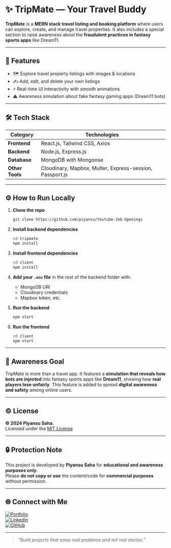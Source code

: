 # ✨ TripMate — Your Travel Buddy

**TripMate** is a **MERN stack travel listing and booking platform** where users can explore, create, and manage travel properties. It also includes a special section to raise awareness about the **fraudulent practices in fantasy sports apps** like Dream11.

---

## 🚀 Features

- 🗺️ Explore travel property listings with images & locations  
- ✍️ Add, edit, and delete your own listings  
- ⚡ Real-time UI interactivity with smooth animations  
- ⚠️ Awareness simulation about fake fantasy gaming apps (Dream11 bots)

---

## 🛠️ Tech Stack

| Category    | Technologies |
|-------------|--------------|
| **Frontend** | React.js, Tailwind CSS, Axios |
| **Backend**  | Node.js, Express.js |
| **Database** | MongoDB with Mongoose |
| **Other Tools** | Cloudinary, Mapbox, Multer, Express-session, Passport.js |

---

## ⚙️ How to Run Locally

1. **Clone the repo**
   ```bash
   git clone https://github.com/piyansu/Youtube-Job-Openings
   ```

2. **Install backend dependencies**
   ```bash
   cd tripmate
   npm install
   ```

3. **Install frontend dependencies**
   ```bash
   cd client
   npm install
   ```

4. **Add your `.env` file** in the root of the backend folder with:
   - MongoDB URI
   - Cloudinary credentials
   - Mapbox token, etc.

5. **Run the backend**
   ```bash
   npm start
   ```

6. **Run the frontend**
   ```bash
   cd client
   npm start
   ```

---

## 🎯 Awareness Goal

TripMate is more than a travel app. It features a **simulation that reveals how bots are injected** into fantasy sports apps like **Dream11**, showing how **real players lose unfairly**. This feature is added to spread **digital awareness and safety** among online users.

---

## © License

**© 2024 Piyansu Saha.**  
Licensed under the [MIT License](https://opensource.org/licenses/MIT)

---

## 🔒 Protection Note

This project is developed by **Piyansu Saha** for **educational and awareness purposes only**.  
Please **do not copy or use** the content/code for **commercial purposes** without permission.

---

## 🌐 Connect with Me

[![Portfolio](https://img.shields.io/badge/Portfolio-blueviolet?style=flat&logo=vercel)](https://your-portfolio-link.com)  
[![LinkedIn](https://img.shields.io/badge/LinkedIn-blue?style=flat&logo=linkedin)](https://www.linkedin.com/in/piyansu-saha)  
[![GitHub](https://img.shields.io/badge/GitHub-black?style=flat&logo=github)](https://github.com/piyansu)

---

> *“Build projects that solve real problems and tell real stories.”*
